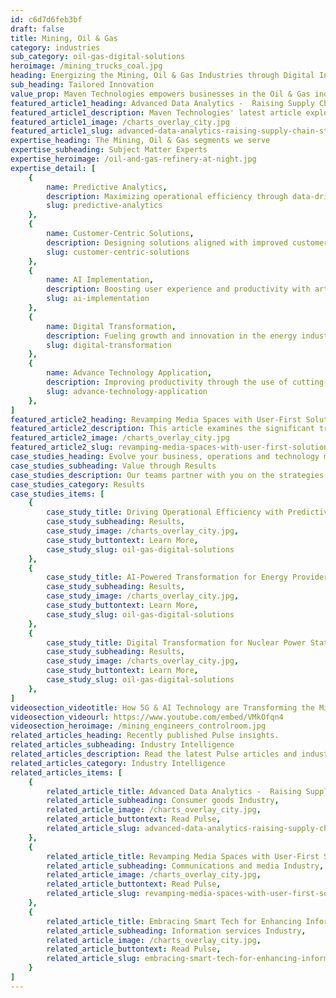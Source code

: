 ```yaml
---
id: c6d7d6feb3bf
draft: false
title: Mining, Oil & Gas
category: industries
sub_category: oil-gas-digital-solutions
heroimage: /mining_trucks_coal.jpg
heading: Energizing the Mining, Oil & Gas Industries through Digital Innovation
sub_heading: Tailored Innovation
value_prop: Maven Technologies empowers businesses in the Oil & Gas industry to navigate future landscapes by unlocking productivity with advanced digital solutions. By employing predictive analytics, real-time solutions, and AI capabilities, we are able to maximize operational efficiency, reduce costs, and significantly improve customer satisfaction. Together, we will shape your digital transformation journey, fueling growth and fostering innovative practices to propel your business to new heights in the modern era of energy.
featured_article1_heading: Advanced Data Analytics -  Raising Supply Chain Standards
featured_article1_description: Maven Technologies' latest article explores the transformative impact of Advanced Data Analytics on supply chain management. Highlighting sophisticated solutions that drive efficiency, transparency, and cost-effectiveness, the piece delves into how businesses capitalize on data to optimize operations, improve customer satisfaction, and gain a competitive edge. Addressing the challenges of integration, Maven offers tailored solutions leveraging AI and ML technologies, underscoring a commitment to delivering value at scale and ensuring clients harness the full potential of these advancements for robust, adaptable supply chain systems.
featured_article1_image: /charts_overlay_city.jpg
featured_article1_slug: advanced-data-analytics-raising-supply-chain-standards
expertise_heading: The Mining, Oil & Gas segments we serve
expertise_subheading: Subject Matter Experts
expertise_heroimage: /oil-and-gas-refinery-at-night.jpg
expertise_detail: [
	{
		name: Predictive Analytics,
		description: Maximizing operational efficiency through data-driven insights.,
		slug: predictive-analytics
	},
	{
		name: Customer-Centric Solutions,
		description: Designing solutions aligned with improved customer satisfaction.,
		slug: customer-centric-solutions
	},
	{
		name: AI Implementation,
		description: Boosting user experience and productivity with artificial intelligence.,
		slug: ai-implementation
	},
	{
		name: Digital Transformation,
		description: Fueling growth and innovation in the energy industry.,
		slug: digital-transformation
	},
	{
		name: Advance Technology Application,
		description: Improving productivity through the use of cutting-edge technology.,
		slug: advance-technology-application
	},
]
featured_article2_heading: Revamping Media Spaces with User-First Solutions
featured_article2_description: This article examines the significant transformation of the media industry through user-centric solutions enabled by AI and Machine Learning. As technology tailors content to individual preferences, businesses and government sectors are investing in these innovations, in line with Maven Technologies' vision of scalable, user-focused efficiency. The article highlights the importance of balancing digital innovation with user experience to create engaging, interactive media platforms that prioritize the end-user, presenting a new frontier for the media sector's evolution.
featured_article2_image: /charts_overlay_city.jpg
featured_article2_slug: revamping-media-spaces-with-user-first-solutions
case_studies_heading: Evolve your business, operations and technology models.
case_studies_subheading: Value through Results
case_studies_description: Our teams partner with you on the strategies and solutions to transform your company.
case_studies_category: Results
case_studies_items: [
	{
		case_study_title: Driving Operational Efficiency with Predictive Analytics,
		case_study_subheading: Results,
		case_study_image: /charts_overlay_city.jpg,
		case_study_buttontext: Learn More,
		case_study_slug: oil-gas-digital-solutions
	},
	{
		case_study_title: AI-Powered Transformation for Energy Provider,
		case_study_subheading: Results,
		case_study_image: /charts_overlay_city.jpg,
		case_study_buttontext: Learn More,
		case_study_slug: oil-gas-digital-solutions
	},
	{
		case_study_title: Digital Transformation for Nuclear Power Stations,
		case_study_subheading: Results,
		case_study_image: /charts_overlay_city.jpg,
		case_study_buttontext: Learn More,
		case_study_slug: oil-gas-digital-solutions
	},
]
videosection_videotitle: How 5G & AI Technology are Transforming the Mining Industry
videosection_videourl: https://www.youtube.com/embed/VMkOfqn4
videosection_heroimage: /mining_engineers_controlroom.jpg
related_articles_heading: Recently published Pulse insights.
related_articles_subheading: Industry Intelligence
related_articles_description: Read the latest Pulse articles and industry insights.
related_articles_category: Industry Intelligence
related_articles_items: [
	{
		related_article_title: Advanced Data Analytics -  Raising Supply Chain Standards,
		related_article_subheading: Consumer goods Industry,
		related_article_image: /charts_overlay_city.jpg,
		related_article_buttontext: Read Pulse,
		related_article_slug: advanced-data-analytics-raising-supply-chain-standards,
	},
	{
		related_article_title: Revamping Media Spaces with User-First Solutions,
		related_article_subheading: Communications and media Industry,
		related_article_image: /charts_overlay_city.jpg,
		related_article_buttontext: Read Pulse,
		related_article_slug: revamping-media-spaces-with-user-first-solutions,
	},
	{
		related_article_title: Embracing Smart Tech for Enhancing Information Services,
		related_article_subheading: Information services Industry,
		related_article_image: /charts_overlay_city.jpg,
		related_article_buttontext: Read Pulse,
		related_article_slug: embracing-smart-tech-for-enhancing-information-services,
	}
]
---
```

